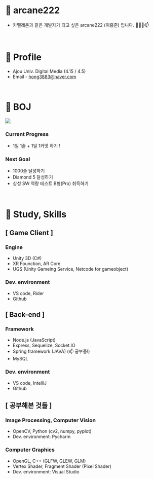 # 🌱 arcane222
 - 카멜레온과 같은 개발자가 되고 싶은 arcane222 (이홍준) 입니다. 👀👋🌱📫

 <br>

# 📌 Profile
 - Ajou Univ. Digital Media (4.15 / 4.5)
 - Email - hong3883@naver.com

<br>

# 📌 BOJ
  <img align='left' src="http://mazassumnida.wtf/api/v2/generate_badge?boj=arcane22">

  <br>


### Current Progress
 - 1일 1솔 + 1일 1커밋 하기 !

### Next Goal
 - 1000솔 달성하기 
 - Diamond 5 달성하기
 - 삼성 SW 역량 테스트 B형(Pro) 취득하기

<br>


# 📌 Study, Skills

## [ Game Client ]
### Engine
- Unity 3D (C#)
- XR Founction, AR Core
- UGS (Unity Gameing Service, Netcode for gameobject)
### Dev. environment
- VS code, Rider
- Github

## [ Back-end ]
### Framework
 - Node.js (JavaScript)
 - Express, Sequelize, Socket.IO
 - Spring framework (JAVA) (📫 공부중!)
 - MySQL

### Dev. environment
 - VS code, IntelliJ
 - Github

## [ 공부해본 것들 ]
### Image Processing, Computer Vision
 - OpenCV, Python (cv2, numpy, pyplot)
 - Dev. environment: Pycharm
### Computer Graphics
 - OpenGL, C++ (GLFW, GLEW, GLM)
 - Vertex Shader, Fragment Shader (Pixel Shader)
 - Dev. environment: Visual Studio

<br>
